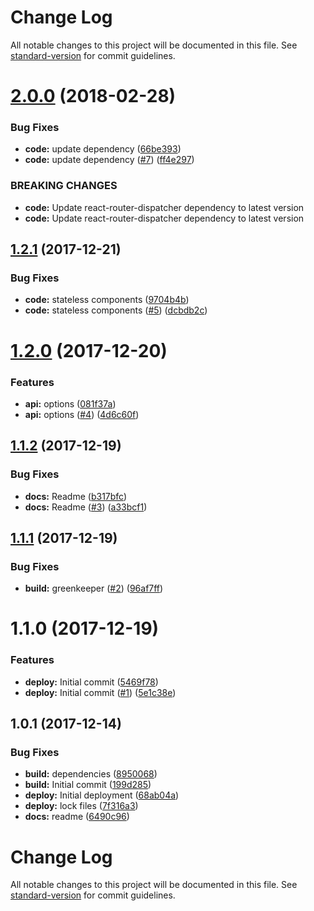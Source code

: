 # Change Log

All notable changes to this project will be documented in this file. See [standard-version](https://github.com/conventional-changelog/standard-version) for commit guidelines.

<a name="2.0.0"></a>
# [2.0.0](https://github.com/adam-26/react-router-dispatcher-metadata/compare/v1.2.1...v2.0.0) (2018-02-28)


### Bug Fixes

* **code:** update dependency ([66be393](https://github.com/adam-26/react-router-dispatcher-metadata/commit/66be393))
* **code:** update dependency ([#7](https://github.com/adam-26/react-router-dispatcher-metadata/issues/7)) ([ff4e297](https://github.com/adam-26/react-router-dispatcher-metadata/commit/ff4e297))


### BREAKING CHANGES

* **code:** Update react-router-dispatcher dependency to latest version
* **code:** Update react-router-dispatcher dependency to latest version



<a name="1.2.1"></a>
## [1.2.1](https://github.com/adam-26/react-router-dispatcher-metadata/compare/v1.2.0...v1.2.1) (2017-12-21)


### Bug Fixes

* **code:** stateless components ([9704b4b](https://github.com/adam-26/react-router-dispatcher-metadata/commit/9704b4b))
* **code:** stateless components ([#5](https://github.com/adam-26/react-router-dispatcher-metadata/issues/5)) ([dcbdb2c](https://github.com/adam-26/react-router-dispatcher-metadata/commit/dcbdb2c))



<a name="1.2.0"></a>
# [1.2.0](https://github.com/adam-26/react-router-dispatcher-metadata/compare/v1.1.2...v1.2.0) (2017-12-20)


### Features

* **api:** options ([081f37a](https://github.com/adam-26/react-router-dispatcher-metadata/commit/081f37a))
* **api:** options ([#4](https://github.com/adam-26/react-router-dispatcher-metadata/issues/4)) ([4d6c60f](https://github.com/adam-26/react-router-dispatcher-metadata/commit/4d6c60f))



<a name="1.1.2"></a>
## [1.1.2](https://github.com/adam-26/react-router-dispatcher-metadata/compare/v1.1.1...v1.1.2) (2017-12-19)


### Bug Fixes

* **docs:** Readme ([b317bfc](https://github.com/adam-26/react-router-dispatcher-metadata/commit/b317bfc))
* **docs:** Readme ([#3](https://github.com/adam-26/react-router-dispatcher-metadata/issues/3)) ([a33bcf1](https://github.com/adam-26/react-router-dispatcher-metadata/commit/a33bcf1))



<a name="1.1.1"></a>
## [1.1.1](https://github.com/adam-26/react-router-dispatcher-metadata/compare/v1.1.0...v1.1.1) (2017-12-19)


### Bug Fixes

* **build:** greenkeeper ([#2](https://github.com/adam-26/react-router-dispatcher-metadata/issues/2)) ([96af7ff](https://github.com/adam-26/react-router-dispatcher-metadata/commit/96af7ff))



<a name="1.1.0"></a>
# 1.1.0 (2017-12-19)


### Features

* **deploy:** Initial commit ([5469f78](https://github.com/adam-26/react-router-dispatcher-metadata/commit/5469f78))
* **deploy:** Initial commit  ([#1](https://github.com/adam-26/react-router-dispatcher-metadata/issues/1)) ([5e1c38e](https://github.com/adam-26/react-router-dispatcher-metadata/commit/5e1c38e))



<a name="1.0.1"></a>
## 1.0.1 (2017-12-14)


### Bug Fixes

* **build:** dependencies ([8950068](https://github.com/adam-26/react-router-metadata-action/commit/8950068))
* **build:** Initial commit ([199d285](https://github.com/adam-26/react-router-metadata-action/commit/199d285))
* **deploy:** Initial deployment ([68ab04a](https://github.com/adam-26/react-router-metadata-action/commit/68ab04a))
* **deploy:** lock files ([7f316a3](https://github.com/adam-26/react-router-metadata-action/commit/7f316a3))
* **docs:** readme ([6490c96](https://github.com/adam-26/react-router-metadata-action/commit/6490c96))



# Change Log

All notable changes to this project will be documented in this file. See [standard-version](https://github.com/conventional-changelog/standard-version) for commit guidelines.
